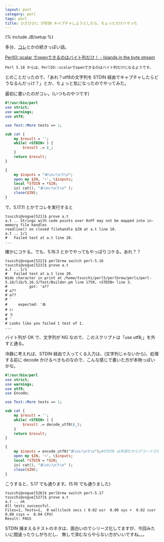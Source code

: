 ```yaml
---
layout: post
category: perl
tags: perl
title: ひさびさに STDIN キャプチャしようとしたら、ちょっとだけハマった
---
```

{% include JB/setup %}

多分、[コレ](http://d.hatena.ne.jp/tsucchi1022/20090604/1244126883)とかの続きっぽい話。

[PerlIO::scalar でopenできるのはバイト列だけ！ - Islands in the byte stream](http://d.hatena.ne.jp/gfx/20130426/1366947365)

```
Perl 5.18 からは、PerlIO::scalarでopenできるのはバイト列だけになるようです。
```

とのことだったので、「あれ？utf8の文字列を STDIN 経由でキャプチャしたらどうなるんだっけ？」とか、ちょっと気になったのでやってみた。

最初に書いたのがコレ。(いつものやつです)

```perl
#!/usr/bin/perl
use strict;
use warnings;
use utf8;

use Test::More tests => 1;

sub cat {
    my $result = '';
    while( <STDIN> ) {
        $result .= $_;
    }
    return $result;
}

{
    my $inputs = "あ\nい\nう\n";
    open my $IN, '<', \$inputs;
    local *STDIN = *$IN;
    is( cat(), "あ\nい\nう\n" );
    close($IN);
}
```

で、5.17.11 とかでコレを実行すると

```
tsucchi@vogue[521]$ prove a.t
a.t .. Strings with code points over 0xFF may not be mapped into in-memory file handles
readline() on closed filehandle $IN at a.t line 10.
a.t .. 1/1
#   Failed test at a.t line 20.
...
```

確かにコケる。でも、5.16.3 とかでやってもやっぱりコケる。あれ？？

```
tsucchi@vogue[522]$ perlbrew switch perl-5.16
tsucchi@vogue[523]$ prove a.t
a.t .. 1/1
#   Failed test at a.t line 20.
Wide character in print at /home/tsucchi/perl5/perlbrew/perls/perl-5.16/lib/5.16.3/Test/Builder.pm line 1759, <STDIN> line 3.
#          got: 'a??
# a??
# a??
# '
#     expected: 'あ
# い
# う
# '
# Looks like you failed 1 test of 1.
...
```

バイト列が OK で、文字列が NG なので、このスクリプトは「use utf8;」を外すと通る。

冷静に考えれば、STDIN 経由で入ってくる入力は、(文字列じゃないから)、処理する前に
decode かけるべきものなので、こんな感じで書いた方が本物っぽいかな。

```perl
#!/usr/bin/perl
use strict;
use warnings;
use utf8;
use Encode;

use Test::More tests => 1;

sub cat {
    my $result = '';
    while( <STDIN> ) {
        $result .= decode_utf8($_);
    }
    return $result;
}

{
    my $inputs = encode_utf8("あ\nい\nう\n");#STDIN は外部だからデコードされてない
    open my $IN, '<', \$inputs;
    local *STDIN = *$IN;
    is( cat(), "あ\nい\nう\n" );
    close($IN);
}
```

こうすると、5.17 でも通ります。(5.16 でも通りました)

```
tsucchi@vogue[526]$ perlbrew switch perl-5.17
tsucchi@vogue[527]$ prove a.t
a.t .. ok
All tests successful.
Files=1, Tests=1,  0 wallclock secs ( 0.02 usr  0.00 sys +  0.02 cusr  0.00 csys =  0.04 CPU)
Result: PASS
```

STDIN 捕まえるテストのネタは、面白いのでシリーズ化してますが、今回みたいに間違ったりしがちだし、
無しで済むならやらない方がいいですね。。。
